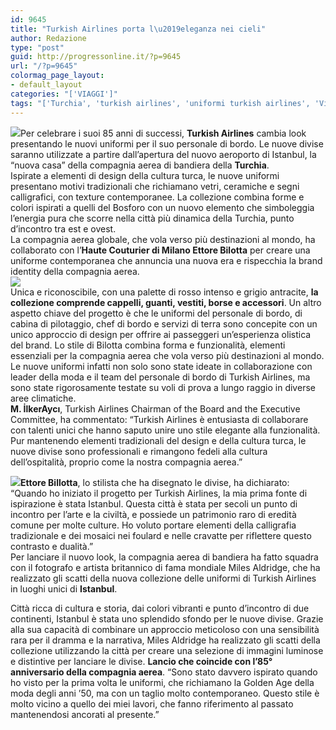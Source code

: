 ```yaml
---
id: 9645
title: "Turkish Airlines porta l\u2019eleganza nei cieli"
author: Redazione
type: "post"
guid: http://progressonline.it/?p=9645
url: "/?p=9645"
colormag_page_layout:
- default_layout
categories: "['VIAGGI']"
tags: "['Turchia', 'turkish airlines', 'uniformi turkish airlines', 'Viaggi', 'voli turchia']"
---
```


![](https://progressonline.it/wp-content/uploads/2018/09/Yeni-Kabin-Üniformalar-6-300x225.jpg)Per celebrare i suoi 85 anni di successi, **Turkish Airlines** cambia look presentando le nuovi uniformi per il suo personale di bordo. Le nuove divise saranno utilizzate a partire dall’apertura del nuovo aeroporto di Istanbul, la “nuova casa” della compagnia aerea di bandiera della **Turchia**.  
Ispirate a elementi di design della cultura turca, le nuove uniformi presentano motivi tradizionali che richiamano vetri, ceramiche e segni calligrafici, con texture contemporanee. La collezione combina forme e colori ispirati a quelli del Bosforo con un nuovo elemento che simboleggia l’energia pura che scorre nella città più dinamica della Turchia, punto d’incontro tra est e ovest.  
La compagnia aerea globale, che vola verso più destinazioni al mondo, ha collaborato con l’**Haute Couturier di Milano Ettore Bilotta** per creare una uniforme contemporanea che annuncia una nuova era e rispecchia la brand identity della compagnia aerea.  
![](https://progressonline.it/wp-content/uploads/2018/09/Yeni-Kabin-Üniformalar-3-300x226.jpg)  
Unica e riconoscibile, con una palette di rosso intenso e grigio antracite, **la collezione comprende cappelli, guanti, vestiti, borse e accessori**. Un altro aspetto chiave del progetto è che le uniformi del personale di bordo, di cabina di pilotaggio, chef di bordo e servizi di terra sono concepite con un unico approccio di design per offrire ai passeggeri un’esperienza olistica del brand. Lo stile di Bilotta combina forma e funzionalità, elementi essenziali per la compagnia aerea che vola verso più destinazioni al mondo. Le nuove uniformi infatti non solo sono state ideate in collaborazione con leader della moda e il team del personale di bordo di Turkish Airlines, ma sono state rigorosamente testate su voli di prova a lungo raggio in diverse aree climatiche.  
**M. İlkerAycı**, Turkish Airlines Chairman of the Board and the Executive Committee, ha commentato: “Turkish Airlines è entusiasta di collaborare con talenti unici che hanno saputo unire uno stile elegante alla funzionalità. Pur mantenendo elementi tradizionali del design e della cultura turca, le nuove divise sono professionali e rimangono fedeli alla cultura dell’ospitalità, proprio come la nostra compagnia aerea.”

![](https://progressonline.it/wp-content/uploads/2018/09/Yeni-Kabin-Üniformalar-2-300x258.jpg)**Ettore Billotta**, lo stilista che ha disegnato le divise, ha dichiarato: “Quando ho iniziato il progetto per Turkish Airlines, la mia prima fonte di ispirazione è stata Istanbul. Questa città è stata per secoli un punto di incontro per l’arte e la civiltà, e possiede un patrimonio raro di eredità comune per molte culture. Ho voluto portare elementi della calligrafia tradizionale e dei mosaici nei foulard e nelle cravatte per riflettere questo contrasto e dualità.”  
Per lanciare il nuovo look, la compagnia aerea di bandiera ha fatto squadra con il fotografo e artista britannico di fama mondiale Miles Aldridge, che ha realizzato gli scatti della nuova collezione delle uniformi di Turkish Airlines in luoghi unici di **Istanbul**.

Città ricca di cultura e storia, dai colori vibranti e punto d’incontro di due continenti, Istanbul è stata uno splendido sfondo per le nuove divise. Grazie alla sua capacità di combinare un approccio meticoloso con una sensibilità rara per il dramma e la narrativa, Miles Aldridge ha realizzato gli scatti della collezione utilizzando la città per creare una selezione di immagini luminose e distintive per lanciare le divise. **Lancio che coincide con l’85° anniversario della compagnia aerea**. “Sono stato davvero ispirato quando ho visto per la prima volta le uniformi, che richiamano la Golden Age della moda degli anni ’50, ma con un taglio molto contemporaneo. Questo stile è molto vicino a quello dei miei lavori, che fanno riferimento al passato mantenendosi ancorati al presente.”